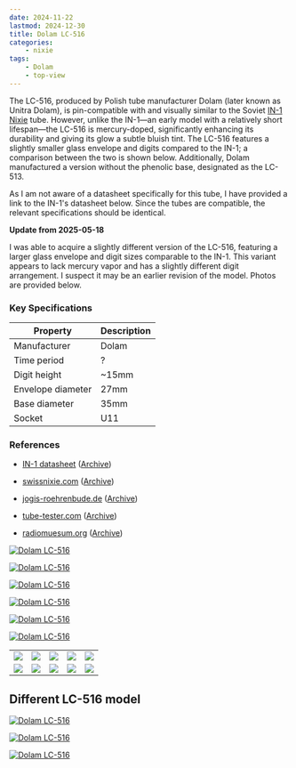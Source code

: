 ```yaml
---
date: 2024-11-22
lastmod: 2024-12-30
title: Dolam LC-516
categories:
    - nixie
tags:
    - Dolam
    - top-view
---
```


The LC-516, produced by Polish tube manufacturer Dolam (later known as Unitra Dolam), is pin-compatible with and visually similar to the Soviet [IN-1 Nixie](/nixie/anod-in-1/) tube. However, unlike the IN-1—an early model with a relatively short lifespan—the LC-516 is mercury-doped, significantly enhancing its durability and giving its glow a subtle bluish tint. The LC-516 features a slightly smaller glass envelope and digits compared to the IN-1; a comparison between the two is shown below. Additionally, Dolam manufactured a version without the phenolic base, designated as the LC-513.

As I am not aware of a datasheet specifically for this tube, I have provided a link to the IN-1's datasheet below. Since the tubes are compatible, the relevant specifications should be identical.

**Update from 2025-05-18**

I was able to acquire a slightly different version of the LC-516, featuring a larger glass envelope and digit sizes comparable to the IN-1. This variant appears to lack mercury vapor and has a slightly different digit arrangement. I suspect it may be an earlier revision of the model. Photos are provided below.

### Key Specifications

| Property          | Description |
|-------------------|-------------|
| Manufacturer      | Dolam       |
| Time period       | ?           |
| Digit height      | ~15mm       |
| Envelope diameter | 27mm        |
| Base diameter     | 35mm        |
| Socket            | U11         |

### References

- [IN-1 datasheet](https://www.tube-tester.com/sites/nixie/dat_arch/IN-1.pdf) ([Archive](https://web.archive.org/web/20240424052339/https://www.tube-tester.com/sites/nixie/dat_arch/IN-1.pdf))

- [swissnixie.com](https://www.swissnixie.com/tubes/LC516/) ([Archive](https://web.archive.org/web/20240424051904/https://www.swissnixie.com/tubes/LC516/))

- [jogis-roehrenbude.de](https://www.jogis-roehrenbude.de/Roehren-Geschichtliches/Nixie/LC-516.htm) ([Archive](https://web.archive.org/web/20240421201524/https://www.jogis-roehrenbude.de/Roehren-Geschichtliches/Nixie/LC-516.htm))

- [tube-tester.com](https://www.tube-tester.com/sites/nixie/data/lc-516.htm) ([Archive](https://web.archive.org/web/20240620130847/https://www.tube-tester.com/sites/nixie/data/lc-516.htm))

- [radiomuesum.org](https://www.radiomuseum.org/tubes/tube_lc516.html) ([Archive](https://web.archive.org/web/20240417001750/https://www.radiomuseum.org/tubes/tube_lc516.html))

[![Dolam LC-516](assets/1.jpg)](assets/1.jpg)

[![Dolam LC-516](assets/2.jpg)](assets/2.jpg)

[![Dolam LC-516](assets/3.jpg)](assets/3.jpg)

[![Dolam LC-516](assets/4.jpg)](assets/4.jpg)

[![Dolam LC-516](assets/17.jpg)](assets/17.jpg)

[![Dolam LC-516](assets/5.jpg)](assets/5.jpg)

<table>
    <tr>
        <td>
            <a href="assets/6.jpg">
                <img src="assets/6.jpg">
            </a>
        </td>
        <td>
            <a href="assets/7.jpg">
                <img src="assets/7.jpg">
            </a>
        </td>
        <td>
            <a href="assets/8.jpg">
                <img src="assets/8.jpg">
            </a>
        </td>
         <td>
            <a href="assets/9.jpg">
                <img src="assets/9.jpg">
            </a>
        </td>
        <td>
            <a href="assets/10.jpg">
                <img src="assets/10.jpg">
            </a>
        </td>
    </tr>
    <tr>
        <td>
            <a href="assets/11.jpg">
                <img src="assets/11.jpg">
            </a>
        </td>
        <td>
            <a href="assets/12.jpg">
                <img src="assets/12.jpg">
            </a>
        </td>
        <td>
            <a href="assets/13.jpg">
                <img src="assets/13.jpg">
            </a>
        </td>
         <td>
            <a href="assets/14.jpg">
                <img src="assets/14.jpg">
            </a>
        </td>
        <td>
            <a href="assets/15.jpg">
                <img src="assets/15.jpg">
            </a>
        </td>
    </tr>
</table>

## Different LC-516 model

[![Dolam LC-516](assets/18.jpg)](assets/18.jpg)

[![Dolam LC-516](assets/19.jpg)](assets/19.jpg)

[![Dolam LC-516](assets/20.jpg)](assets/20.jpg)